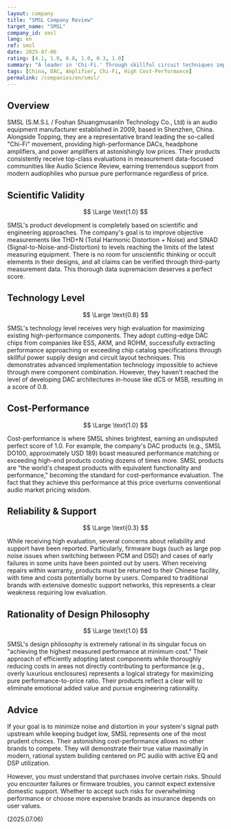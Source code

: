 ```yaml
---
layout: company
title: "SMSL Company Review"
target_name: "SMSL"
company_id: smsl
lang: en
ref: smsl
date: 2025-07-06
rating: [4.1, 1.0, 0.8, 1.0, 0.3, 1.0]
summary: "A leader in 'Chi-Fi.' Through skillful circuit techniques implementing the latest high-performance DAC chips, they achieve world-class measured performance at price-breaking costs. Their products are becoming reference standards for audiophiles who prioritize objective data. However, behind their overwhelming price-performance ratio, concerns about firmware stability and long-term support structure have been reported. A brand requiring the resolve to master a double-edged sword."
tags: [China, DAC, Amplifier, Chi-Fi, High Cost-Performance]
permalink: /companies/en/smsl/
---
```


## Overview

SMSL (S.M.S.L / Foshan Shuangmusanlin Technology Co., Ltd) is an audio equipment manufacturer established in 2009, based in Shenzhen, China. Alongside Topping, they are a representative brand leading the so-called "Chi-Fi" movement, providing high-performance DACs, headphone amplifiers, and power amplifiers at astonishingly low prices. Their products consistently receive top-class evaluations in measurement data-focused communities like Audio Science Review, earning tremendous support from modern audiophiles who pursue pure performance regardless of price.

## Scientific Validity

$$ \Large \text{1.0} $$

SMSL's product development is completely based on scientific and engineering approaches. The company's goal is to improve objective measurements like THD+N (Total Harmonic Distortion + Noise) and SINAD (Signal-to-Noise-and-Distortion) to levels reaching the limits of the latest measuring equipment. There is no room for unscientific thinking or occult elements in their designs, and all claims can be verified through third-party measurement data. This thorough data supremacism deserves a perfect score.

## Technology Level

$$ \Large \text{0.8} $$

SMSL's technology level receives very high evaluation for maximizing existing high-performance components. They adopt cutting-edge DAC chips from companies like ESS, AKM, and ROHM, successfully extracting performance approaching or exceeding chip catalog specifications through skillful power supply design and circuit layout techniques. This demonstrates advanced implementation technology impossible to achieve through mere component combination. However, they haven't reached the level of developing DAC architectures in-house like dCS or MSB, resulting in a score of 0.8.

## Cost-Performance

$$ \Large \text{1.0} $$

Cost-performance is where SMSL shines brightest, earning an undisputed perfect score of 1.0. For example, the company's DAC products (e.g., SMSL DO100, approximately USD 189) boast measured performance matching or exceeding high-end products costing dozens of times more. SMSL products are "the world's cheapest products with equivalent functionality and performance," becoming the standard for cost-performance evaluation. The fact that they achieve this performance at this price overturns conventional audio market pricing wisdom.

## Reliability & Support

$$ \Large \text{0.3} $$

While receiving high evaluation, several concerns about reliability and support have been reported. Particularly, firmware bugs (such as large pop noise issues when switching between PCM and DSD) and cases of early failures in some units have been pointed out by users. When receiving repairs within warranty, products must be returned to their Chinese facility, with time and costs potentially borne by users. Compared to traditional brands with extensive domestic support networks, this represents a clear weakness requiring low evaluation.

## Rationality of Design Philosophy

$$ \Large \text{1.0} $$

SMSL's design philosophy is extremely rational in its singular focus on "achieving the highest measured performance at minimum cost." Their approach of efficiently adopting latest components while thoroughly reducing costs in areas not directly contributing to performance (e.g., overly luxurious enclosures) represents a logical strategy for maximizing pure performance-to-price ratio. Their products reflect a clear will to eliminate emotional added value and pursue engineering rationality.

## Advice

If your goal is to minimize noise and distortion in your system's signal path upstream while keeping budget low, SMSL represents one of the most prudent choices. Their astonishing cost-performance allows no other brands to compete. They will demonstrate their true value maximally in modern, rational system building centered on PC audio with active EQ and DSP utilization.

However, you must understand that purchases involve certain risks. Should you encounter failures or firmware troubles, you cannot expect extensive domestic support. Whether to accept such risks for overwhelming performance or choose more expensive brands as insurance depends on user values.

(2025.07.06)